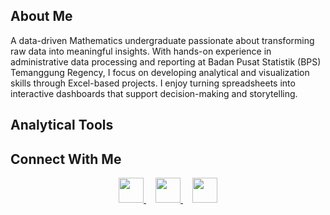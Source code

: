## About Me

A data-driven Mathematics undergraduate passionate about transforming raw data into meaningful insights. With hands-on experience in administrative data processing and reporting at Badan Pusat Statistik (BPS) Temanggung Regency, I focus on developing analytical and visualization skills through Excel-based projects. I enjoy turning spreadsheets into interactive dashboards that support decision-making and storytelling.

## Analytical Tools


## Connect With Me

<div align="center">
  <a href="https://www.linkedin.com/in/fanishaheavi/" target="_blank">
    <img src="https://cdn.jsdelivr.net/gh/devicons/devicon/icons/linkedin/linkedin-original.svg" width="40" />
  </a>
  <a href="mailto:fanishaheavi@gmail.com" target="_blank">
    <img src="https://cdn-icons-png.flaticon.com/512/281/281769.png" width="40" style="margin-left:15px;" />
  </a>
  <a href="https://github.com/fheavii" target="_blank">
    <img src="https://cdn.jsdelivr.net/gh/devicons/devicon/icons/github/github-original.svg" width="40" style="margin-left:15px;" />
  </a>
</div>
